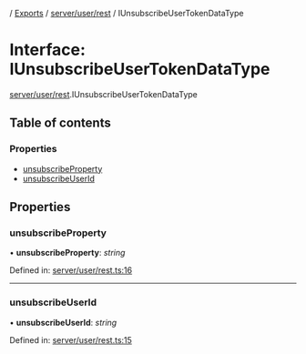 [](../README.md) / [Exports](../modules.md) / [server/user/rest](../modules/server_user_rest.md) / IUnsubscribeUserTokenDataType

# Interface: IUnsubscribeUserTokenDataType

[server/user/rest](../modules/server_user_rest.md).IUnsubscribeUserTokenDataType

## Table of contents

### Properties

- [unsubscribeProperty](server_user_rest.iunsubscribeusertokendatatype.md#unsubscribeproperty)
- [unsubscribeUserId](server_user_rest.iunsubscribeusertokendatatype.md#unsubscribeuserid)

## Properties

### unsubscribeProperty

• **unsubscribeProperty**: *string*

Defined in: [server/user/rest.ts:16](https://github.com/onzag/itemize/blob/11a98dec/server/user/rest.ts#L16)

___

### unsubscribeUserId

• **unsubscribeUserId**: *string*

Defined in: [server/user/rest.ts:15](https://github.com/onzag/itemize/blob/11a98dec/server/user/rest.ts#L15)
